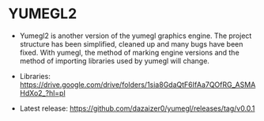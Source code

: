# YUMEGL2
- Yumegl2 is another version of the yumegl graphics engine. 
The project structure has been simplified, cleaned up and many bugs have been fixed. 
With yumegl, the method of marking engine versions and the method of importing libraries used by yumegl will change.

- Libraries: https://drive.google.com/drive/folders/1sia8GdaQtF6IfAa7QOfRG_ASMAHdXo2_?hl=pl
- Latest release: https://github.com/dazaizer0/yumegl/releases/tag/v0.0.1
